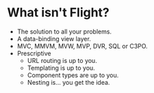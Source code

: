 # What isn't Flight?

- The solution to all your problems.
- A data-binding view layer.
- MVC, MMVM, MVW, MVP, DVR, SQL or C3PO.
- Prescriptive
    - URL routing is up to you.
    - Templating is up to you.
    - Component types are up to you.
    - Nesting is... you get the idea.
